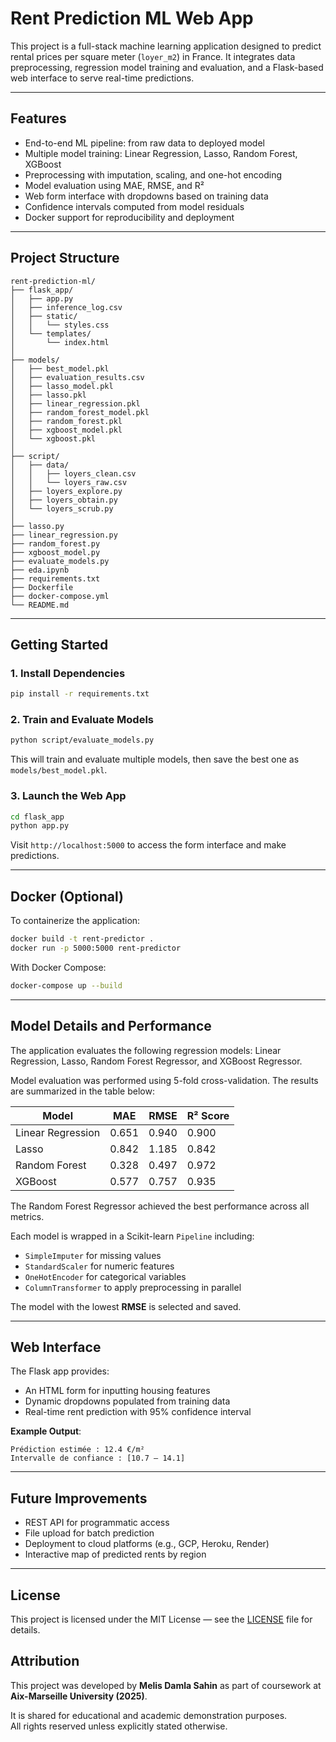 # Rent Prediction ML Web App

This project is a full-stack machine learning application designed to predict rental prices per square meter (`loyer_m2`) in France. It integrates data preprocessing, regression model training and evaluation, and a Flask-based web interface to serve real-time predictions.

---

## Features

- End-to-end ML pipeline: from raw data to deployed model
- Multiple model training: Linear Regression, Lasso, Random Forest, XGBoost
- Preprocessing with imputation, scaling, and one-hot encoding
- Model evaluation using MAE, RMSE, and R²
- Web form interface with dropdowns based on training data
- Confidence intervals computed from model residuals
- Docker support for reproducibility and deployment

---

## Project Structure

```
rent-prediction-ml/
├── flask_app/
│   ├── app.py
│   ├── inference_log.csv
│   ├── static/
│   │   └── styles.css
│   └── templates/
│       └── index.html
│
├── models/
│   ├── best_model.pkl
│   ├── evaluation_results.csv
│   ├── lasso_model.pkl
│   ├── lasso.pkl
│   ├── linear_regression.pkl
│   ├── random_forest_model.pkl
│   ├── random_forest.pkl
│   ├── xgboost_model.pkl
│   └── xgboost.pkl
│
├── script/
│   ├── data/
│   │   ├── loyers_clean.csv
│   │   └── loyers_raw.csv
│   ├── loyers_explore.py
│   ├── loyers_obtain.py
│   └── loyers_scrub.py
│
├── lasso.py
├── linear_regression.py
├── random_forest.py
├── xgboost_model.py
├── evaluate_models.py
├── eda.ipynb
├── requirements.txt
├── Dockerfile
├── docker-compose.yml
└── README.md
```

---

## Getting Started

### 1. Install Dependencies

```bash
pip install -r requirements.txt
```

### 2. Train and Evaluate Models

```bash
python script/evaluate_models.py
```

This will train and evaluate multiple models, then save the best one as `models/best_model.pkl`.

### 3. Launch the Web App

```bash
cd flask_app
python app.py
```

Visit `http://localhost:5000` to access the form interface and make predictions.

---

## Docker (Optional)

To containerize the application:

```bash
docker build -t rent-predictor .
docker run -p 5000:5000 rent-predictor
```

With Docker Compose:

```bash
docker-compose up --build
```

---

## Model Details and Performance

The application evaluates the following regression models: Linear Regression, Lasso, Random Forest Regressor, and XGBoost Regressor.

Model evaluation was performed using 5-fold cross-validation. The results are summarized in the table below:

| Model             | MAE   | RMSE  | R² Score |
|-------------------|-------|-------|----------|
| Linear Regression | 0.651 | 0.940 | 0.900    |
| Lasso             | 0.842 | 1.185 | 0.842    |
| Random Forest     | 0.328 | 0.497 | 0.972    |
| XGBoost           | 0.577 | 0.757 | 0.935    |

The Random Forest Regressor achieved the best performance across all metrics.

Each model is wrapped in a Scikit-learn `Pipeline` including:

- `SimpleImputer` for missing values
- `StandardScaler` for numeric features
- `OneHotEncoder` for categorical variables
- `ColumnTransformer` to apply preprocessing in parallel

The model with the lowest **RMSE** is selected and saved.

---


## Web Interface

The Flask app provides:

- An HTML form for inputting housing features
- Dynamic dropdowns populated from training data
- Real-time rent prediction with 95% confidence interval

**Example Output**:

```
Prédiction estimée : 12.4 €/m²
Intervalle de confiance : [10.7 – 14.1]
```

---

## Future Improvements

- REST API for programmatic access
- File upload for batch prediction
- Deployment to cloud platforms (e.g., GCP, Heroku, Render)
- Interactive map of predicted rents by region

---

## License
This project is licensed under the MIT License — see the [LICENSE](LICENSE) file for details.

## Attribution
This project was developed by **Melis Damla Sahin** as part of coursework at **Aix-Marseille University (2025)**.

It is shared for educational and academic demonstration purposes.  
All rights reserved unless explicitly stated otherwise.

